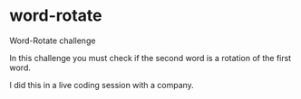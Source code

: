 # word-rotate
Word-Rotate challenge

In this challenge you must check if the second word is a rotation of the first word.

I did this in a live coding session with a company.
